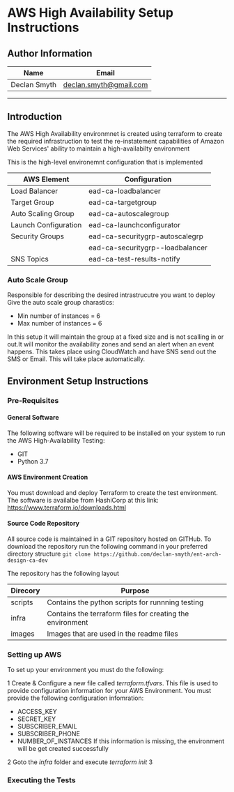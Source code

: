 # AWS High Availability Setup Instructions

## Author Information

| Name          | Email                  |
| ------------- | ---------------------- |
| Declan Smyth  | declan.smyth@gmail.com |

---

## Introduction

The AWS High Availability environmnet is created using terraform to create the required infrastruction to test the re-instatement capabilities of Amazon Web Services' ability to maintain a high-availabilty environment 

This is the high-level environemnt configuration that is implemented

| AWS Element          |  Configuration                   |
|----------------------|----------------------------------|
| Load Balancer        | ead-ca-loadbalancer              |
| Target Group         | ead-ca-targetgroup               |
| Auto Scaling Group   | ead-ca-autoscalegroup            |
| Launch Configuration | ead-ca-launchconfigurator        |
| Security Groups      | ead-ca-securitygrp-autoscalegrp  |
|                      | ead-ca-securitygrp--loadbalancer |
| SNS Topics           | ead-ca-test-results-notify       |

### Auto Scale Group

Responsible for describing the desired intrastrucutre you want to deploy
Give the auto scale group charastics:

* Min number of instances = 6
* Max number of instances = 6

In this setup it will maintain the group at a fixed size and is not scalling in or out.It will monitor the availability zones and send an alert when an event happens. This takes place using CloudWatch and have SNS send out the SMS or Email. This will take place automatically.

## Environment Setup Instructions

### Pre-Requisites

#### General Software

The following software will be required to be installed on your system to run the AWS High-Availability Testing:

* GIT
* Python 3.7

#### AWS Environment Creation

You must download and deploy Terraform to create the test environment. The software is availalbe from HashiCorp at this link: <https://www.terraform.io/downloads.html>

#### Source Code Repository

All source code is maintained in a GIT repository hosted on GITHub. To download the repository run the following command in your preferred directory structure
`git clone https://github.com/declan-smyth/ent-arch-design-ca-dev`

The repository has the following layout

| Direcory             | Purpose                                                   |
|----------------------|-----------------------------------------------------------|
| scripts              | Contains the python scripts for runnning testing          |
| infra                | Contains the terraform files for creating the environment |
| images               | Images that are used in the readme files                  |

### Setting up AWS

To set up your environment you must do the following:

1 Create & Configure a new file called *terraform.tfvars*. This file is used to provide configuration information for your AWS Environment. You must provide the following configuration infomration:
  * ACCESS_KEY 
  * SECRET_KEY 
  * SUBSCRIBER_EMAIL 
  * SUBSCRIBER_PHONE 
  * NUMBER_OF_INSTANCES
  If this information is missing, the environment will be get created successfully

2 Goto the *infra* folder and execute *terraform init*
3

### Executing the Tests